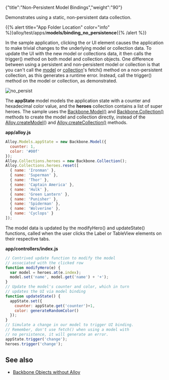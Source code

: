 {"title":"Non-Persistent Model Bindings","weight":"90"}

Demonstrates using a static, non-persistent data collection.

{{% alert title="App Folder Location" color="info" %}}alloy/test/apps/**models/binding\_no\_persistence**{{% /alert %}}

In the sample application, clicking the <Label> or <TableView> UI element causes the application to make trivial changes to the underlying model or collection data. To update the UI with the new model or collections data, it then calls the trigger() method on both model and collection objects. One difference between using a persistent and non-persistent model or collection is that you can't call the [model](http://docs.appcelerator.com/backbone/0.9.2/#Model-fetch) or [collection](http://docs.appcelerator.com/backbone/0.9.2/#Collection-fetch)'s fetch() method on a non-persistent collection, as this generates a runtime error. Instead, call the trigger() method on the model or collection, as demonstrated.

![no_persist](/Images/appc/download/attachments/41845708/no_persist.png)

The **appState** model models the application state with a counter and hexadecimal color value, and the **heroes** collection contains a list of super heroes. The sample uses the [Backbone.Model()](http://docs.appcelerator.com/backbone/0.9.2/#Model) and [Backbone.Collection()](http://docs.appcelerator.com/backbone/0.9.2/#Collection) methods to create the model and collection directly, instead of the [Alloy.createModel(](#!/api/Alloy-method-createModel)) and [Alloy.createCollection()](#!/api/Alloy-method-createCollection) methods.

**app/alloy.js**

```javascript
Alloy.Models.appState = new Backbone.Model({
  counter: 1,
  color: '#00f'
});
Alloy.Collections.heroes = new Backbone.Collection();
Alloy.Collections.heroes.reset([
  { name: 'Ironman' },
  { name: 'Superman' },
  { name: 'Thor' },
  { name: 'Captain America' },
  { name: 'Hulk' },
  { name: 'Green Lantern' },
  { name: 'Punisher' },
  { name: 'Spiderman' },
  { name: 'Wolverine' },
  { name: 'Cyclops' }
]);
```

The model data is updated by the modifyHero() and updateState() functions, called when the user clicks the Label or TableView elements on their respective tabs.

**app/controllers/index.js**

```javascript
// Contrived update function to modify the model
// associated with the clicked row
function modifyHero(e) {
  var model = heroes.at(e.index);
  model.set('name', model.get('name') + '+');
}
// Update the model's counter and color, which in turn
// updates the UI via model binding
function updateState() {
  appState.set({
    counter: appState.get('counter')+1,
    color: generateRandomColor()
  });
}
// Simulate a change in our model to trigger UI binding.
// Remember, don't use fetch() when using a model with
// no persistence, it will generate an error.
appState.trigger('change');
heroes.trigger('change');
```

## See also

* [Backbone Objects without Alloy](/docs/appc/Alloy_Framework/Alloy_Guide/Alloy_Models/Backbone_Objects_without_Alloy/)
